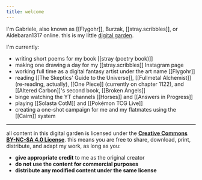 ```yaml
---
title: welcome
---
```

I'm Gabriele, also known as [[Flygohr]], Burzak, [[stray.scribbles]], or Aldebaran1317 online. this is my little [digital garden](https://jzhao.xyz/posts/networked-thought#what-is-digital-gardening).

I'm currently:
- writing short poems for my book [[stray (poetry book)]]
- making one drawing a day for my [[stray.scribbles]] Instagram page
- working full time as a digital fantasy artist under the art name [[Flygohr]]
- reading [[The Skeptics' Guide to the Universe]], [[Fullmetal Alchemist]] (re-reading, actually), [[One Piece]] (currently on chapter 1122), and [[Altered Carbon]]'s second book, [[Broken Angels]]
- binge watching the YT channels [[Horses]] and [[Answers in Progress]]
- playing [[Solasta CotM]] and [[Pokémon TCG Live]]
- creating a one-shot campaign for me and my flatmates using the [[Cairn]] system

---

all content in this digital garden is licensed under the **[Creative Commons BY-NC-SA 4.0 License](https://creativecommons.org/licenses/by-nc-sa/4.0/deed.en)**. this means you are free to share, download, print, distribute, and adapt my work, as long as you:

- **give appropriate credit** to me as the original creator
- **do not use the content for commercial purposes**
- **distribute any modified content under the same license**
